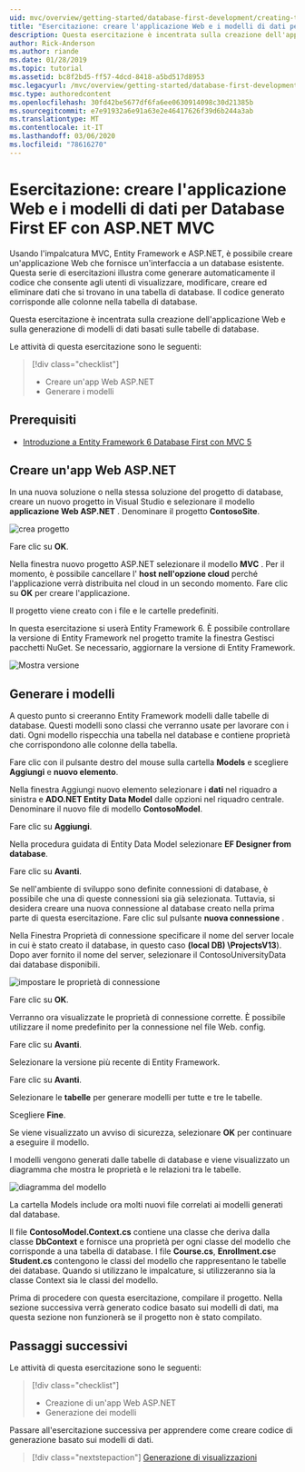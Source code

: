 ```yaml
---
uid: mvc/overview/getting-started/database-first-development/creating-the-web-application
title: "Esercitazione: creare l'applicazione Web e i modelli di dati per Database First EF con ASP.NET MVC"
description: Questa esercitazione è incentrata sulla creazione dell'applicazione Web e sulla generazione di modelli di dati basati sulle tabelle di database.
author: Rick-Anderson
ms.author: riande
ms.date: 01/28/2019
ms.topic: tutorial
ms.assetid: bc8f2bd5-ff57-4dcd-8418-a5bd517d8953
msc.legacyurl: /mvc/overview/getting-started/database-first-development/creating-the-web-application
msc.type: authoredcontent
ms.openlocfilehash: 30fd42be5677df6fa6ee0630914098c30d21385b
ms.sourcegitcommit: e7e91932a6e91a63e2e46417626f39d6b244a3ab
ms.translationtype: MT
ms.contentlocale: it-IT
ms.lasthandoff: 03/06/2020
ms.locfileid: "78616270"
---
```

# <a name="tutorial-create-the-web-application-and-data-models-for-ef-database-first-with-aspnet-mvc"></a>Esercitazione: creare l'applicazione Web e i modelli di dati per Database First EF con ASP.NET MVC

 Usando l'impalcatura MVC, Entity Framework e ASP.NET, è possibile creare un'applicazione Web che fornisce un'interfaccia a un database esistente. Questa serie di esercitazioni illustra come generare automaticamente il codice che consente agli utenti di visualizzare, modificare, creare ed eliminare dati che si trovano in una tabella di database. Il codice generato corrisponde alle colonne nella tabella di database.

Questa esercitazione è incentrata sulla creazione dell'applicazione Web e sulla generazione di modelli di dati basati sulle tabelle di database.

Le attività di questa esercitazione sono le seguenti:

> [!div class="checklist"]
> * Creare un'app Web ASP.NET
> * Generare i modelli

## <a name="prerequisites"></a>Prerequisiti

* [Introduzione a Entity Framework 6 Database First con MVC 5](setting-up-database.md)

## <a name="create-an-aspnet-web-app"></a>Creare un'app Web ASP.NET

In una nuova soluzione o nella stessa soluzione del progetto di database, creare un nuovo progetto in Visual Studio e selezionare il modello **applicazione Web ASP.NET** . Denominare il progetto **ContosoSite**.

![crea progetto](creating-the-web-application/_static/image1.png)

Fare clic su **OK**.

Nella finestra nuovo progetto ASP.NET selezionare il modello **MVC** . Per il momento, è possibile cancellare l' **host nell'opzione cloud** perché l'applicazione verrà distribuita nel cloud in un secondo momento. Fare clic su **OK** per creare l'applicazione.

Il progetto viene creato con i file e le cartelle predefiniti.

In questa esercitazione si userà Entity Framework 6. È possibile controllare la versione di Entity Framework nel progetto tramite la finestra Gestisci pacchetti NuGet. Se necessario, aggiornare la versione di Entity Framework.

![Mostra versione](creating-the-web-application/_static/image3.png)

## <a name="generate-the-models"></a>Generare i modelli

A questo punto si creeranno Entity Framework modelli dalle tabelle di database. Questi modelli sono classi che verranno usate per lavorare con i dati. Ogni modello rispecchia una tabella nel database e contiene proprietà che corrispondono alle colonne della tabella.

Fare clic con il pulsante destro del mouse sulla cartella **Models** e scegliere **Aggiungi** e **nuovo elemento**.

Nella finestra Aggiungi nuovo elemento selezionare i **dati** nel riquadro a sinistra e **ADO.NET Entity Data Model** dalle opzioni nel riquadro centrale. Denominare il nuovo file di modello **ContosoModel**.

Fare clic su **Aggiungi**.

Nella procedura guidata di Entity Data Model selezionare **EF Designer from database**.

Fare clic su **Avanti**.

Se nell'ambiente di sviluppo sono definite connessioni di database, è possibile che una di queste connessioni sia già selezionata. Tuttavia, si desidera creare una nuova connessione al database creato nella prima parte di questa esercitazione. Fare clic sul pulsante **nuova connessione** .

Nella Finestra Proprietà di connessione specificare il nome del server locale in cui è stato creato il database, in questo caso **(local DB) \ProjectsV13**). Dopo aver fornito il nome del server, selezionare il ContosoUniversityData dai database disponibili.

![impostare le proprietà di connessione](creating-the-web-application/_static/image8.png)

Fare clic su **OK**.

Verranno ora visualizzate le proprietà di connessione corrette. È possibile utilizzare il nome predefinito per la connessione nel file Web. config.

Fare clic su **Avanti**.

Selezionare la versione più recente di Entity Framework.

Fare clic su **Avanti**.

Selezionare le **tabelle** per generare modelli per tutte e tre le tabelle.

Scegliere **Fine**.

Se viene visualizzato un avviso di sicurezza, selezionare **OK** per continuare a eseguire il modello.

I modelli vengono generati dalle tabelle di database e viene visualizzato un diagramma che mostra le proprietà e le relazioni tra le tabelle.

![diagramma del modello](creating-the-web-application/_static/image11.png)

La cartella Models include ora molti nuovi file correlati ai modelli generati dal database.

Il file **ContosoModel.Context.cs** contiene una classe che deriva dalla classe **DbContext** e fornisce una proprietà per ogni classe del modello che corrisponde a una tabella di database. I file **Course.cs**, **Enrollment.cs**e **Student.cs** contengono le classi del modello che rappresentano le tabelle dei database. Quando si utilizzano le impalcature, si utilizzeranno sia la classe Context sia le classi del modello.

Prima di procedere con questa esercitazione, compilare il progetto. Nella sezione successiva verrà generato codice basato sui modelli di dati, ma questa sezione non funzionerà se il progetto non è stato compilato.

## <a name="next-steps"></a>Passaggi successivi

Le attività di questa esercitazione sono le seguenti:

> [!div class="checklist"]
> * Creazione di un'app Web ASP.NET
> * Generazione dei modelli

Passare all'esercitazione successiva per apprendere come creare codice di generazione basato sui modelli di dati.
> [!div class="nextstepaction"]
> [Generazione di visualizzazioni](generating-views.md)
